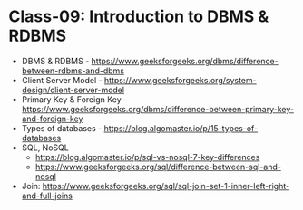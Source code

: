 # Class-09: Introduction to DBMS & RDBMS

- DBMS & RDBMS - https://www.geeksforgeeks.org/dbms/difference-between-rdbms-and-dbms
- Client Server Model - https://www.geeksforgeeks.org/system-design/client-server-model
- Primary Key & Foreign Key - https://www.geeksforgeeks.org/dbms/difference-between-primary-key-and-foreign-key
- Types of databases - https://blog.algomaster.io/p/15-types-of-databases
- SQL, NoSQL
  - https://blog.algomaster.io/p/sql-vs-nosql-7-key-differences
  - https://www.geeksforgeeks.org/sql/difference-between-sql-and-nosql
- Join: https://www.geeksforgeeks.org/sql/sql-join-set-1-inner-left-right-and-full-joins
